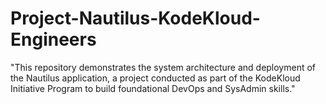# Project-Nautilus-KodeKloud-Engineers
"This repository demonstrates the system architecture and deployment of the Nautilus application, a project conducted as part of the KodeKloud Initiative Program to build foundational DevOps and SysAdmin skills."
